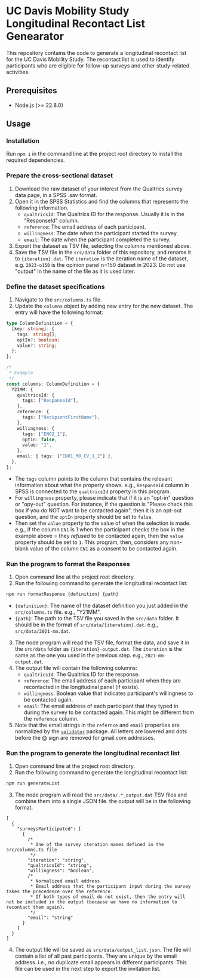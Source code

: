 # UC Davis Mobility Study Longitudinal Recontact List Genearator

This repository contains the code to generate a longitudinal recontact list for the UC Davis Mobility Study. The recontact list is used to identify participants who are eligible for follow-up surveys and other study-related activities.

## Prerequisites

- Node.js (>= 22.8.0)

## Usage

### Installation

Run `npm i` in the command line at the project root directory to install the required dependencies.

### Prepare the cross-sectional dataset

1. Download the raw dataset of your interest from the Qualtrics survey data page, in a SPSS .sav format.
2. Open it in the SPSS Statistics and find the columns that represents the following information.
   - `qualtricsId`: The Qualtrics ID for the response. Usually it is in the "ResponseId" column.
   - `reference`: The email address of each participant.
   - `willingness`: The date when the participant started the survey.
   - `email`: The date when the participant completed the survey.
3. Export the dataset as TSV file, selecting the columns mentioned above.
4. Save the TSV file in the `src/data` folder of this repository, and rename it to `{iteration}.dat`. The `iteration` is the iteration name of the dataset, e.g. `2023-o150` is the opinion panel n=150 dataset in 2023. Do not use "output" in the name of the file as it is used later.

### Define the dataset specifications

1. Navigate to the `src/columns.ts` file.
2. Update the `columns` object by adding new entry for the new dataset. The entry will have the following format:

```ts
type ColumnDefinition = {
  [key: string]: {
    tags: string[];
    optIn?: boolean;
    value?: string;
  };
};

/*
 * Example
 */
const columns: ColumnDefinition = {
  Y21MM: {
    qualtricsId: {
      tags: ["ResponseId"],
    },
    reference: {
      tags: ["RecipientFirstName"],
    },
    willingness: {
      tags: ["EN02_1"],
      optIn: false,
      value: "1",
    },
    email: { tags: ["EN01_MO_CV_1_2"] },
  },
};
```

- The `tags` column points to the column that contains the relevant information about what the property shows. e.g., `ResponseId` column in SPSS is connected to the `qualtricsId` property in this program.
- For `willingness` property, please indicate that if it is an "opt-in" question or "opy-out" question. For instance, if the question is "Please check this box if you do NOT want to be contacted again", then it is an opt-out question, and the `optIn` property should be set to `false`.
- Then set the `value` property to the value of when the selection is made. e.g., if the column `EN1` is 1 when the participant checks the box in the example above = they _refused_ to be contacted again, then the `value` property should be set to `1`. This program, then, considers any non-blank value of the column `EN1` as a consent to be contacted again.

### Run the program to format the Responses

1. Open command line at the project root directory.
2. Run the following command to generate the longitudinal recontact list:

```bash
npm run formatResponse {definition} {path}
```

- `{definition}`: The name of the dataset definition you just added in the `src/columns.ts` file. e.g., "Y21MM".
- `{path}`: The path to the TSV file you saved in the `src/data` folder. It should be in the format of `src/data/{iteration}.dat`. e.g., `src/data/2021-mm.dat`.

3. The node program will read the TSV file, format the data, and save it in the `src/data` folder as `{iteration}-output.dat`. The `iteration` is the same as the one you used in the previous step. e.g., `2021-mm-output.dat`.
4. The output file will contain the following columns:
   - `qualtricsId`: The Qualtrics ID for the response.
   - `reference`: The email address of each participant when they are recontacted in the longitudinal panel (if exists).
   - `willingness`: Boolean value that indicates participant's willingness to be contacted again.
   - `email`: The email address of each participant that they typed in during the survey to be contacted again. This might be different from the `reference` column.
5. Note that the email strings in the `refernce` and `email` properties are normalized by the [`validator`](https://github.com/validatorjs/validator.js) package. All letters are lowered and dots before the @ sign are removed for gmail.com addresses.

### Run the program to generate the longitudinal recontact list

1. Open command line at the project root directory.
2. Run the following command to generate the longitudinal recontact list:

```bash
npm run generateList
```

3. The node program will read the `src/data/.*_output.dat` TSV files and combine them into a single JSON file. the output will be in the following format.

```jsonc
[
  {
    "surveysParticipated": [
      {
        /*
         * One of the survey iteration names defined in the src/columns.ts file
         */
        "iteration": "string",
        "qualtricsId": "string",
        "willingness": "boolean",
        /*
         * Normalized email address
         * Email address that the participant input during the survey takes the precedence over the reference.
         * If both types of email do not exist, then the entry will not be included in the output (because we have no information to recontact them again).
         */
        "email": "string"
      }
    ]
  }
]
```

4. The output file will be saved as `src/data/output_list.json`. The file will contain a list of all past participants. They are unique by the email address. i.e., no duplicate email appears in different participants. This file can be used in the next step to export the invitation list.
